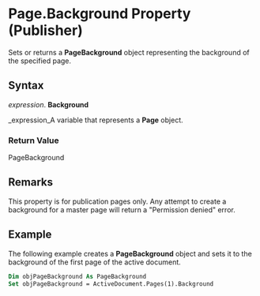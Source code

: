 
# Page.Background Property (Publisher)

Sets or returns a  **PageBackground** object representing the background of the specified page.


## Syntax

 _expression_. **Background**

 _expression_A variable that represents a  **Page** object.


### Return Value

PageBackground


## Remarks

This property is for publication pages only. Any attempt to create a background for a master page will return a "Permission denied" error.


## Example

The following example creates a  **PageBackground** object and sets it to the background of the first page of the active document.


```vb
Dim objPageBackground As PageBackground 
Set objPageBackground = ActiveDocument.Pages(1).Background 
 
```

